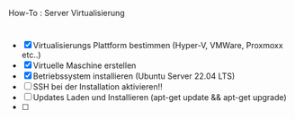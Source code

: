 How-To : Server Virtualisierung
#
- [x] Virtualisierungs Plattform bestimmen (Hyper-V, VMWare, Proxmoxx etc..)
- [x] Virtuelle Maschine erstellen
- [x] Betriebssystem installieren (Ubuntu Server 22.04 LTS)
- [ ] SSH bei der Installation aktivieren!!
- [ ] Updates Laden und Installieren (apt-get update && apt-get upgrade)
- [ ] 
